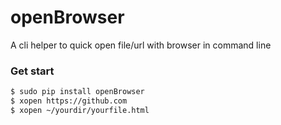 openBrowser
===

A cli helper to quick open file/url with browser in command line

### Get start
```bash
$ sudo pip install openBrowser
$ xopen https://github.com
$ xopen ~/yourdir/yourfile.html
```


